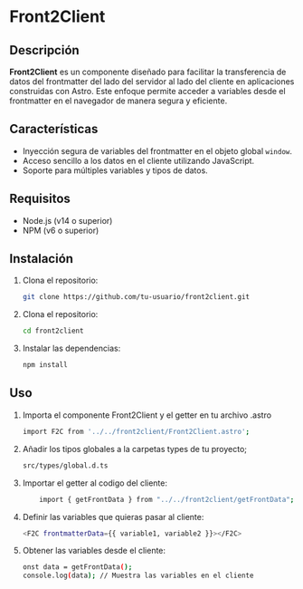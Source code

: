 # Front2Client

## Descripción

**Front2Client** es un componente diseñado para facilitar la transferencia de datos del frontmatter del lado del servidor al lado del cliente en aplicaciones construidas con Astro. Este enfoque permite acceder a variables desde el frontmatter en el navegador de manera segura y eficiente.

## Características

- Inyección segura de variables del frontmatter en el objeto global `window`.
- Acceso sencillo a los datos en el cliente utilizando JavaScript.
- Soporte para múltiples variables y tipos de datos.

## Requisitos

- Node.js (v14 o superior)
- NPM (v6 o superior)

## Instalación

1. Clona el repositorio:

   ```bash
   git clone https://github.com/tu-usuario/front2client.git
   ```

2. Clona el repositorio:
    ```bash
    cd front2client
    ```
    
3. Instalar las dependencias:
    ```bash
    npm install
    ``` 

## Uso

1. Importa el componente Front2Client y el getter en tu archivo .astro
    ```bash
    import F2C from '../../front2client/Front2Client.astro';
    ```
2. Añadir los tipos globales a la carpetas types de tu proyecto;
    ```bash
    src/types/global.d.ts
    ```
3. Importar el getter al codigo del cliente:
    ```bash
    	import { getFrontData } from "../../front2client/getFrontData";
    ```
4. Definir las variables que quieras pasar al cliente:
    ```bash
    <F2C frontmatterData={{ variable1, variable2 }}></F2C>
    ```
5. Obtener las variables desde el cliente:
    ```bash
    onst data = getFrontData();
    console.log(data); // Muestra las variables en el cliente
    ```